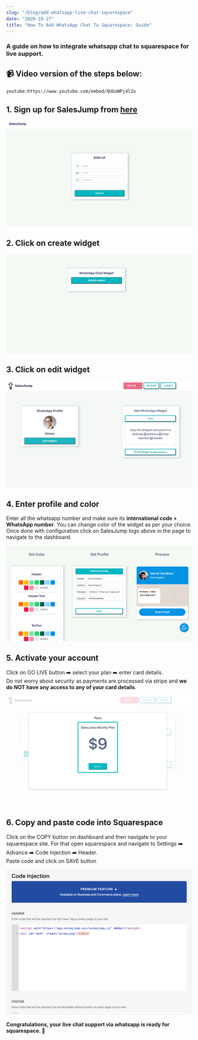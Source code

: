 ```yaml
---
slug: "/blog/add-whatsapp-live-chat-squarespace"
date: "2020-10-27"
title: "How To Add WhatsApp Chat To Squarespace: Guide"
---
```


### A guide on how to integrate whatsapp chat to squarespace for live support.

## 📹 Video version of the steps below:

`youtube:https://www.youtube.com/embed/QUGoWPj4l2o`

## 1. Sign up for SalesJump from <a href="https://app.salesjump.xyz/register" target="_blank">here</a>
![squarespace-whatsapp-signup](../images/squarespace-whatsapp-signup.png)

## 2. Click on create widget
![squarespace-whatsapp-create-widget](../images/squarespace-whatsapp-create-widget.png)

## 3. Click on edit widget
![squarespace-whatsapp-dashboard](../images/squarespace-whatsapp-dashboard.jpeg)

## 4. Enter profile and color
Enter all the whatsapp number and make sure its **international code + WhatsApp number**. You can change color of the widget as per your choice. Once done with configuration click on SalesJump logo above in the page to navigate to the dashboard.

![squarespace-whatsapp-design-widget](../images/squarespace-whatsapp-design-widget.png)

## 5. Activate your account
Click on GO LIVE button ➡️ select your plan ➡️ enter card details. <br/>Do not worry about security as payments are processed via stripe and **we do NOT have any access to any of your card details**.

![squarespace-whatsapp-plan](../images/squarespace-whatsapp-plan.png)

## 6. Copy and paste code into Squarespace
Click on the COPY button on dashboard and then navigate to your squarespace site.
For that open squarespace and navigate to Settings ➡️ Advance ➡️ Code Injection ➡️ Header. <br/>Paste code and click on SAVE button

![squarespace-whatsapp-code](../images/squarespace-whatsapp-code.png)


**Congratulations, your live chat support via whatsapp is ready for squarespace. 🚀**